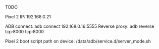TODO

Pixel 2 IP: 192.168.0.21

ADB connect: adb connect 192.168.0.16:5555
Reverse proxy: adb reverse tcp:8000 tcp:8000

Pixel 2 boot script path on device: /data/adb/service.d/server_mode.sh
